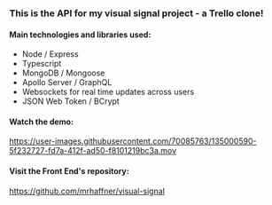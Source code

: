 ### This is the API for my visual signal project - a Trello clone!

#### Main technologies and libraries used:
* Node / Express
* Typescript
* MongoDB / Mongoose
* Apollo Server / GraphQL
* Websockets for real time updates across users
* JSON Web Token / BCrypt

#### Watch the demo:

https://user-images.githubusercontent.com/70085763/135000590-5f232727-fd7a-412f-ad50-f8101219bc3a.mov

#### Visit the Front End's repository:

https://github.com/mrhaffner/visual-signal
